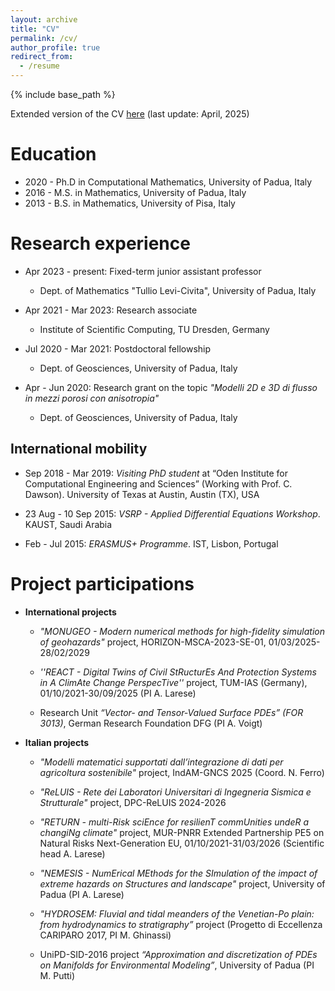 ```yaml
---
layout: archive
title: "CV"
permalink: /cv/
author_profile: true
redirect_from:
  - /resume
---
```


{% include base_path %}

Extended version of the CV [here](/files/CV_Elena_Bachini.pdf) (last update: April, 2025)

Education
======
* 2020 - Ph.D in Computational Mathematics, University of Padua, Italy 
* 2016 - M.S. in Mathematics, University of Padua, Italy
* 2013 - B.S. in Mathematics, University of Pisa, Italy 

Research experience
=====
* Apr 2023 - present: Fixed-term junior assistant professor
  * Dept. of Mathematics "Tullio Levi-Civita", University of Padua, Italy

* Apr 2021 - Mar 2023: Research associate 
  * Institute of Scientific Computing, TU Dresden, Germany

* Jul 2020 - Mar 2021: Postdoctoral fellowship 
  * Dept. of Geosciences, University of Padua, Italy

* Apr - Jun 2020: Research grant on the topic <em>"Modelli 2D e 3D di flusso in mezzi porosi con anisotropia"</em>
  * Dept. of Geosciences, University of Padua, Italy
  
## International mobility
* Sep 2018 - Mar 2019: <em>Visiting PhD student</em> at “Oden Institute for Computational Engineering and Sciences” (Working with Prof. C. Dawson). University of Texas at Austin, Austin (TX), USA

* 23 Aug - 10 Sep 2015: <em>VSRP - Applied Differential Equations Workshop</em>. KAUST, Saudi Arabia

* Feb - Jul 2015: <em>ERASMUS+ Programme</em>. IST, Lisbon, Portugal

Project participations
=====
* <b> International projects</b>
  * <em> "MONUGEO - Modern numerical methods for high-fidelity simulation of geohazards"</em> project, HORIZON-MSCA-2023-SE-01, 01/03/2025-28/02/2029

  * <em> ''REACT - Digital Twins of Civil StRucturEs And Protection Systems in A ClimAte Change PerspecTive'' </em> project, TUM-IAS
  (Germany), 01/10/2021-30/09/2025 (PI A. Larese)

  * Research Unit <em>“Vector- and Tensor-Valued Surface PDEs” (FOR 3013)</em>, German Research Foundation DFG (PI A. Voigt)

* <b> Italian projects </b>
  * <em> "Modelli matematici supportati dall’integrazione di dati per agricoltura sostenibile"</em> project, IndAM-GNCS 2025 (Coord. N. Ferro)

  * <em> "ReLUIS - Rete dei Laboratori Universitari
  di Ingegneria Sismica e Strutturale"</em> project, DPC-ReLUIS 2024-2026
  
  * <em>"RETURN - multi-Risk sciEnce for resilienT commUnities undeR a changiNg climate"</em> project,  MUR-PNRR Extended Partnership PE5 on Natural Risks Next-Generation EU, 01/10/2021-31/03/2026 (Scientific head A. Larese)

  * <em>"NEMESIS - NumErical MEthods for the SImulation of the impact of extreme hazards on Structures and landscape"</em> project, University of Padua (PI A. Larese)

  * <em>"HYDROSEM: Fluvial and tidal meanders of the Venetian-Po plain: from hydrodynamics to stratigraphy”</em> project (Progetto di Eccellenza CARIPARO 2017, PI M. Ghinassi)

  * UniPD-SID-2016 project <em>“Approximation and discretization of PDEs on Manifolds for Environmental Modeling”</em>, University of Padua (PI M. Putti)

